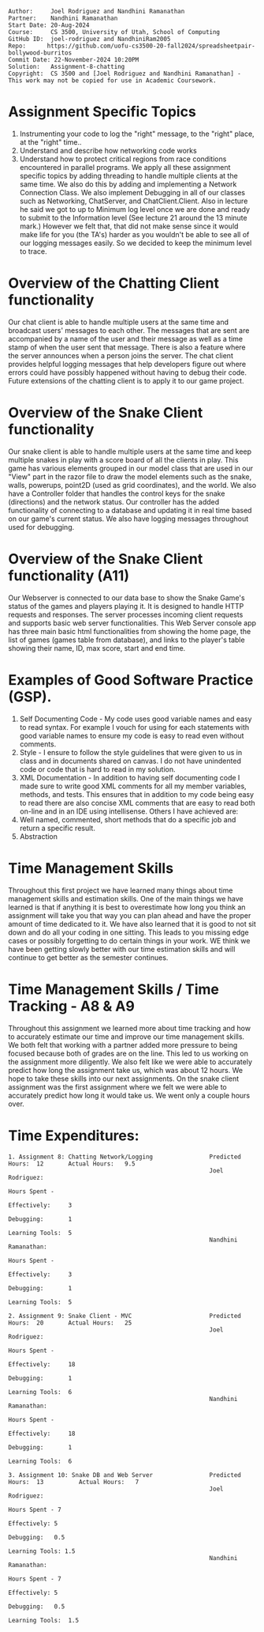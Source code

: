 ```
Author:     Joel Rodriguez and Nandhini Ramanathan
Partner:    Nandhini Ramanathan
Start Date: 20-Aug-2024
Course:     CS 3500, University of Utah, School of Computing
GitHub ID:  joel-rodriguez and NandhiniRam2005
Repo:      https://github.com/uofu-cs3500-20-fall2024/spreadsheetpair-bollywood-burritos
Commit Date: 22-November-2024 10:20PM
Solution:   Assignment-8-chatting
Copyright:  CS 3500 and [Joel Rodriguez and Nandhini Ramanathan] - This work may not be copied for use in Academic Coursework.
```

# Assignment Specific Topics
1. Instrumenting your code to log the "right" message, to the "right" place, at the "right" time..
2. Understand and describe how networking code works
3. Understand how to protect critical regions from race conditions encountered in parallel programs. 
We apply all these assignment specific topics by adding threading to handle multiple clients at the same time. We also do this by adding and
implementing a Network Connection Class. We also implement Debugging in all of our classes such as Networking, ChatServer, and ChatClient.Client.
Also in lecture he said we got to up to Minimum log level once we are done and ready to submit to the Information level (See lecture 21 around
the 13 minute mark.) However we felt that, that did not make sense since it would make life for you (the TA's) harder as you wouldn't be
able to see all of our logging messages easily. So we decided to keep the minimum level to trace.

# Overview of the Chatting Client functionality
Our chat client is able to handle multiple users at the same time and broadcast users' messages to each other. The messages that are sent are accompanied
by a name of the user and their message as well as a time stamp of when the user sent that message. There is also a feature where the server 
announces when a person joins the server. The chat client provides helpful logging messages that help developers figure out where errors could have
possibly happened without having to debug their code. 
Future extensions of the chatting client is to apply it to our game project.

# Overview of the Snake Client functionality
Our snake client is able to handle multiple users at the same time and keep multiple snakes in play with a score board of all the clients in play. This game
has various elements grouped in our model class that are used in our "View" part in the razor file to draw the model elements such as the snake, walls, powerups, 
point2D (used as grid coordinates), and the world. We also have a Controller folder that handles the control keys for the snake (directions) and the network status.
Our controller has the added functionality of connecting to a database and updating it in real time based on our game's current status.
We also have logging messages throughout used for debugging. 

# Overview of the Snake Client functionality (A11)
Our Webserver  is connected to our data base to show the Snake Game's status of the games and players playing it. It is designed to handle 
HTTP requests and responses. The server processes incoming client requests and supports basic web server functionalities. This Web Server 
console app has three main basic html functionalities from showing the home page, the list of games (games table from database), and links 
to the player's table showing their name, ID, max score, start and end time.

# Examples of Good Software Practice (GSP).  
1. Self Documenting Code - My code uses good variable names and easy to read syntax. For example I vouch for using for each statements with good variable names 
   to ensure my code is easy to read even without comments.
2. Style - I ensure to follow the style guidelines that were given to us in class and in documents shared on canvas. I do not have unindented code or code that is hard 
   to read in my solution.
3. XML Documentation - In addition to having self documenting code I made sure to write good XML comments for all my member variables, methods, and tests. This ensures
   that in addition to my code being easy to read there are also concise XML comments that are easy to read both on-line and in an IDE using intellisense. 
Others I have achieved are:
1. Well named, commented, short methods that do a specific job and return a specific result.
2. Abstraction

# Time Management Skills
Throughout this first project we have learned many things about time management skills and estimation skills. One of the main things we have learned is 
that if anything it is best to overestimate how long you think an assignment will take you that way you can plan ahead and have the proper amount
of time dedicated to it. We have also learned that it is good to not sit down and do all your coding in one sitting. This leads to you missing
edge cases or possibly forgetting to do certain things in your work. WE think we have been getting slowly better with our time estimation skills and will
continue to get better as the semester continues.

# Time Management Skills  / Time Tracking - A8 & A9
Throughout this assignment we learned more about time tracking and how to accurately estimate our time and improve our time management skills. We both felt
that working with a partner added more pressure to being focused because both of grades are on the line. This led to us working on the assignment more 
diligently. We also felt like we were able to accurately predict how long the assignment take us, which was about 12 hours. We hope to take these skills into 
our next assignments. On the snake client assignment was the first assignment where we felt we were able to accurately predict how long it would take us. We went only a couple
hours over.

# Time Expenditures:

    1. Assignment 8: Chatting Network/Logging                Predicted Hours:  12       Actual Hours:   9.5
                                                             Joel Rodriguez:                                                                             
                                                                                Hours Spent - 
                                                                                   Effectively:     3
                                                                                   Debugging:       1
                                                                                   Learning Tools:  5
                                                             Nandhini Ramanathan:                                                                             
                                                                                Hours Spent - 
                                                                                   Effectively:     3
                                                                                   Debugging:       1
                                                                                   Learning Tools:  5

    2. Assignment 9: Snake Client - MVC                      Predicted Hours:  20       Actual Hours:   25
                                                             Joel Rodriguez:                                                                             
                                                                                Hours Spent - 
                                                                                   Effectively:     18
                                                                                   Debugging:       1
                                                                                   Learning Tools:  6
                                                             Nandhini Ramanathan:                                                                             
                                                                                Hours Spent - 
                                                                                   Effectively:     18
                                                                                   Debugging:       1
                                                                                   Learning Tools:  6

    3. Assignment 10: Snake DB and Web Server                Predicted Hours:  13          Actual Hours:   7
                                                             Joel Rodriguez:                                                                             
                                                                                Hours Spent - 7
                                                                                   Effectively: 5    
                                                                                   Debugging:   0.5    
                                                                                   Learning Tools: 1.5 
                                                             Nandhini Ramanathan:                                                                             
                                                                                Hours Spent - 7
                                                                                   Effectively: 5    
                                                                                   Debugging:   0.5    
                                                                                   Learning Tools:  1.5

